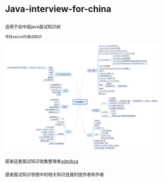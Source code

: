 # Java-interview-for-china


##
适用于初中级java面试知识树


`项目xmind为面试知识`

![](https://github.com/PatientLiu/Java-interview-for-china/blob/master/java1%E6%8A%80%E6%9C%AF.png?raw=true)



###
感谢这套面试知识收集整理者[sdmjhca](https://github.com/sdmjhca)   

###
感谢面试知识导图中的相关知识连接的提供者和作者

